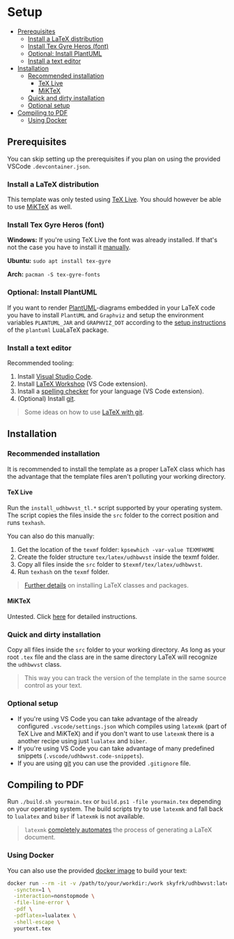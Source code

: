 # Setup <!-- omit in toc -->

- [Prerequisites](#prerequisites)
  - [Install a LaTeX distribution](#install-a-latex-distribution)
  - [Install Tex Gyre Heros (font)](#install-tex-gyre-heros-font)
  - [Optional: Install PlantUML](#optional-install-plantuml)
  - [Install a text editor](#install-a-text-editor)
- [Installation](#installation)
  - [Recommended installation](#recommended-installation)
    - [TeX Live](#tex-live)
    - [MiKTeX](#miktex)
  - [Quick and dirty installation](#quick-and-dirty-installation)
  - [Optional setup](#optional-setup)
- [Compiling to PDF](#compiling-to-pdf)
  - [Using Docker](#using-docker)

## Prerequisites

You can skip setting up the prerequisites if you plan on using the provided VSCode `.devcontainer.json`.

### Install a LaTeX distribution

This template was only tested using [TeX Live](https://tug.org/texlive/). You should however be able to use [MiKTeX](https://miktex.org/download) as well.

### Install Tex Gyre Heros (font)

**Windows:** If you're using TeX Live the font was already installed. If that's not the case you have to install it [manually](http://www.gust.org.pl/projects/e-foundry/tex-gyre).

**Ubuntu:** `sudo apt install tex-gyre`

**Arch:** `pacman -S tex-gyre-fonts`

### Optional: Install PlantUML

If you want to render [PlantUML](http://plantuml.com/)-diagrams embedded in your LaTeX code you have to install `PlantUML` and `Graphviz` and setup the environment variables `PLANTUML_JAR` and `GRAPHVIZ_DOT` according to the [setup instructions](https://github.com/koppor/plantuml#preconditions) of the `plantuml` LuaLaTeX package.

### Install a text editor

Recommended tooling:

1. Install [Visual Studio Code](https://code.visualstudio.com/).
2. Install [LaTeX Workshop](https://github.com/James-Yu/LaTeX-Workshop) (VS Code extension).
3. Install a [spelling checker](https://github.com/Jason-Rev/vscode-spell-checker) for your language (VS Code extension).
4. (Optional) Install [git](https://git-scm.com/).

> Some ideas on how to use [LaTeX with git](https://stackoverflow.com/a/6190412).

## Installation

### Recommended installation

It is recommended to install the template as a proper LaTeX class which has the advantage that the template files aren't polluting your working directory.

#### TeX Live

Run the `install_udhbwvst_tl.*` script supported by your operating system. The script copies the files inside the `src` folder to the correct position and runs `texhash`.

You can also do this manually:

1. Get the location of the `texmf` folder: `kpsewhich -var-value TEXMFHOME`
2. Create the folder structure `tex/latex/udhbwvst` inside the texmf folder.
3. Copy all files inside the `src` folder to `$texmf/tex/latex/udhbwvst`.
4. Run `texhash` on the `texmf` folder.

> [Further details](https://tex.stackexchange.com/a/73017/142408) on installing LaTeX classes and packages.

#### MiKTeX

Untested. Click [here](https://tex.stackexchange.com/a/69484/142408) for detailed instructions.

### Quick and dirty installation

Copy all files inside the `src` folder to your working directory. As long as your root `.tex` file and the class are in the same directory LaTeX will recognize the `udhbwvst` class.

> This way you can track the version of the template in the same source control as your text.

### Optional setup

* If you're using VS Code you can take advantage of the already configured `.vscode/settings.json` which compiles using `latexmk` (part of TeX Live and MiKTeX) and if you don't want to use `latexmk` there is a another recipe using just `lualatex` and `biber`.
* If you're using VS Code you can take advantage of many predefined snippets (`.vscode/udhbwvst.code-snippets`).
* If you are using [git](https://git-scm.com/) you can use the provided `.gitignore` file.

## Compiling to PDF

Run `./build.sh yourmain.tex` or `build.ps1 -file yourmain.tex` depending on your operating system. The build scripts try to use `latexmk` and fall back to `lualatex` and `biber` if `latexmk` is not available.

> `latexmk` [com­pletely au­to­mates](https://www.ctan.org/pkg/latexmk/) the pro­cess of gen­er­at­ing a LaTeX document.

### Using Docker

You can also use the provided [docker image](https://hub.docker.com/r/skyfrk/udhbwvst) to build your text:

```bash
docker run --rm -it -v /path/to/your/workdir:/work skyfrk/udhbwvst:latest latexmk \
  -synctex=1 \
  -interaction=nonstopmode \
  -file-line-error \
  -pdf \
  -pdflatex=lualatex \
  -shell-escape \
  yourtext.tex
```
